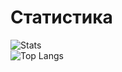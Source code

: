 # Статистика
![Stats](https://github-readme-stats.vercel.app/api?username=LuK050&count_private=true&hide_title=true&theme=github_dark&locale=ru&&hide_border=true&disable_animations=true)<br>
![Top Langs](https://github-readme-stats.vercel.app/api/top-langs/?username=LuK050&hide_title=true&theme=github_dark&hide_border=true&layout=compact)
